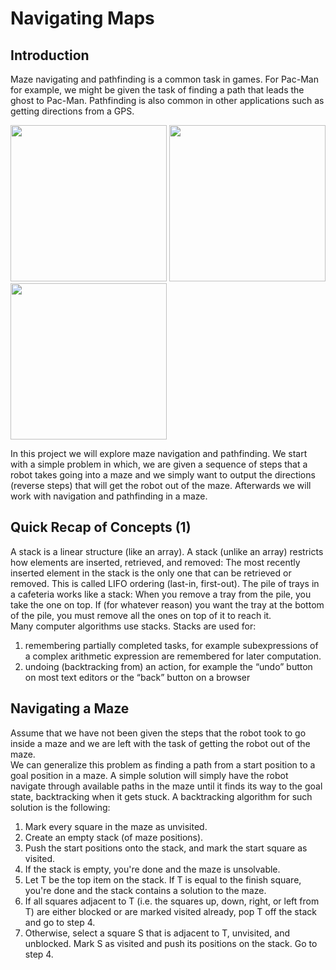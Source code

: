# Navigating Maps

## Introduction
Maze navigating and pathfinding is a common task in games. For Pac-Man for example, we
might be given the task of finding a path that leads the ghost to Pac-Man. Pathfinding is also
common in other applications such as getting directions from a GPS. <br />

<p float="left">
  <img src="https://www.fishbowlinventory.com/blog/wp-content/uploads/2012/03/Maze-solved.jpg" width="250" />
  <img src="https://upload.wikimedia.org/wikipedia/en/5/59/Pac-man.png" width="250" /> 
  <img src="https://www.researchgate.net/profile/Gerald_Futschek/publication/221437678/figure/fig1/AS:305442774372352@1449834640553/The-Left-Wall-Algorithm-After-entering-the-maze-we-follow-the-left-wall-This-left-wall.png" width="250" />
</p>

In this project we will explore maze navigation and pathfinding. We start with a simple problem
in which, we are given a sequence of steps that a robot takes going into a maze and we simply
want to output the directions (reverse steps) that will get the robot out of the maze. Afterwards
we will work with navigation and pathfinding in a maze.

## Quick Recap of Concepts (1)
A stack is a linear structure (like an array). A stack (unlike an array) restricts how elements are
inserted, retrieved, and removed: The most recently inserted element in the stack is the only
one that can be retrieved or removed. This is called LIFO ordering (last-in, first-out).
The pile of trays in a cafeteria works like a stack: When you remove a tray from the pile, you
take the one on top. If (for whatever reason) you want the tray at the bottom of the pile, you
must remove all the ones on top of it to reach it. <br />
Many computer algorithms use stacks. Stacks are used for:
1. remembering partially completed tasks, for example subexpressions of a complex
arithmetic expression are remembered for later computation.
2. undoing (backtracking from) an action, for example the “undo” button on most text
editors or the “back” button on a browser


## Navigating a Maze
Assume that we have not been given the steps that the robot took to go inside a maze and we
are left with the task of getting the robot out of the maze. <br /> 
We can generalize this problem as finding a path from a start position to a goal position in a
maze. A simple solution will simply have the robot navigate through available paths in the maze
until it finds its way to the goal state, backtracking when it gets stuck. A backtracking
algorithm for such solution is the following:
1. Mark every square in the maze as unvisited.
2. Create an empty stack (of maze positions).
3. Push the start positions onto the stack, and mark the start square as visited.
4. If the stack is empty, you're done and the maze is unsolvable.
5. Let T be the top item on the stack. If T is equal to the finish square, you're done
and the stack contains a solution to the maze.
6. If all squares adjacent to T (i.e. the squares up, down, right, or left from T) are
either blocked or are marked visited already, pop T off the stack and go to step 4.
7. Otherwise, select a square S that is adjacent to T, unvisited, and unblocked.
Mark S as visited and push its positions on the stack. Go to step 4.

